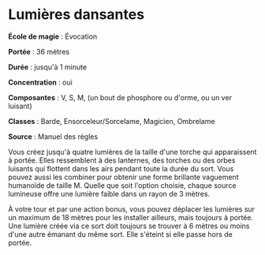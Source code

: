 # Lumières dansantes

**École de magie** : Évocation

**Portée** : 36 mètres

**Durée** : jusqu'à 1 minute

**Concentration** : oui

**Composantes** : V, S, M, (un bout de phosphore ou d'orme, ou un ver luisant)

**Classes** : Barde, Ensorceleur/Sorcelame, Magicien, Ombrelame

**Source** : Manuel des règles

Vous créez jusqu'à quatre lumières de la taille d'une torche qui apparaissent à portée. Elles ressemblent à des lanternes, des torches ou des orbes luisants qui flottent dans les airs pendant toute la durée du sort. Vous pouvez aussi les combiner pour obtenir une forme brillante vaguement humanoïde de taille M. Quelle que soit l'option choisie, chaque source lumineuse offre une lumière faible dans un rayon de 3 mètres.

À votre tour et par une action bonus, vous pouvez déplacer les lumières sur un maximum de 18 mètres pour les installer ailleurs, mais toujours à portée. Une lumière créée via ce sort doit toujours se trouver à 6 mètres ou moins d'une autre émanant du même sort. Elle s'éteint si elle passe hors de portée.
